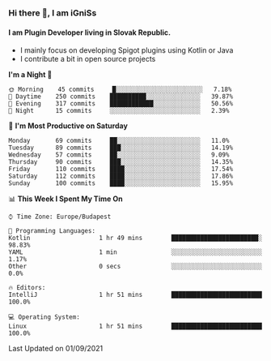 ### Hi there 👋, I am iGniSs

#### I am Plugin Developer living in Slovak Republic.
- I mainly focus on developing Spigot plugins using Kotlin or Java
- I contribute a bit in open source projects

<!--START_SECTION:waka-->
**I'm a Night 🦉** 

```text
🌞 Morning    45 commits     █░░░░░░░░░░░░░░░░░░░░░░░░   7.18% 
🌆 Daytime    250 commits    ██████████░░░░░░░░░░░░░░░   39.87% 
🌃 Evening    317 commits    ████████████░░░░░░░░░░░░░   50.56% 
🌙 Night      15 commits     ░░░░░░░░░░░░░░░░░░░░░░░░░   2.39%

```
📅 **I'm Most Productive on Saturday** 

```text
Monday       69 commits     ██░░░░░░░░░░░░░░░░░░░░░░░   11.0% 
Tuesday      89 commits     ███░░░░░░░░░░░░░░░░░░░░░░   14.19% 
Wednesday    57 commits     ██░░░░░░░░░░░░░░░░░░░░░░░   9.09% 
Thursday     90 commits     ███░░░░░░░░░░░░░░░░░░░░░░   14.35% 
Friday       110 commits    ████░░░░░░░░░░░░░░░░░░░░░   17.54% 
Saturday     112 commits    ████░░░░░░░░░░░░░░░░░░░░░   17.86% 
Sunday       100 commits    ████░░░░░░░░░░░░░░░░░░░░░   15.95%

```


📊 **This Week I Spent My Time On** 

```text
⌚︎ Time Zone: Europe/Budapest

💬 Programming Languages: 
Kotlin                   1 hr 49 mins        ████████████████████████░   98.83% 
YAML                     1 min               ░░░░░░░░░░░░░░░░░░░░░░░░░   1.17% 
Other                    0 secs              ░░░░░░░░░░░░░░░░░░░░░░░░░   0.0%

🔥 Editors: 
IntelliJ                 1 hr 51 mins        █████████████████████████   100.0%

💻 Operating System: 
Linux                    1 hr 51 mins        █████████████████████████   100.0%

```


 Last Updated on 01/09/2021
<!--END_SECTION:waka-->